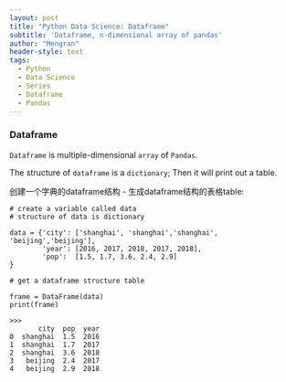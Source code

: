 ```yaml
---
layout: post
title: "Python Data Science: Dataframe"
subtitle: 'Dataframe, n-dimensional array of pandas'
author: "Mengran"
header-style: text
tags:
  - Python
  - Data Science
  - Series
  - Dataframe
  - Pandas
---
```


### Dataframe

`Dataframe` is multiple-dimensional `array` of `Pandas`.

The structure of `dataframe` is a `dictionary`; Then it will print out a table.

创建一个字典的dataframe结构 - 生成dataframe结构的表格table:

```vim
# create a variable called data
# structure of data is dictionary

data = {'city': ['shanghai', 'shanghai','shanghai', 'beijing','beijing'],
        'year': [2016, 2017, 2018, 2017, 2018],
        'pop':  [1.5, 1.7, 3.6, 2.4, 2.9]
}

# get a dataframe structure table

frame = DataFrame(data)
print(frame)

>>>
       city  pop  year
0  shanghai  1.5  2016
1  shanghai  1.7  2017
2  shanghai  3.6  2018
3   beijing  2.4  2017
4   beijing  2.9  2018
```





